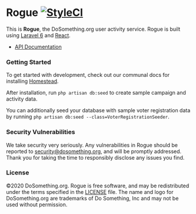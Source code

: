 # Rogue [![StyleCI](https://styleci.io/repos/64166359/shield?style=flat-rounded)](https://styleci.io/repos/64166359)

This is **Rogue**, the DoSomething.org user activity service. Rogue is built using [Laravel 6](https://laravel.com/docs/6.x) and [React](http://reactjs.com).

- [API Documentation](./endpoints)

### Getting Started

To get started with development, check out our communal docs for installing [Homestead](https://github.com/DoSomething/communal-docs/tree/master/Homestead).

After installation, run `php artisan db:seed` to create sample campaign and activity data.

You can additionally seed your database with sample voter registration data by running `php artisan db:seed --class=VoterRegistrationSeeder`.

### Security Vulnerabilities

We take security very seriously. Any vulnerabilities in Rogue should be reported to [security@dosomething.org](mailto:security@dosomething.org), and will be promptly addressed. Thank you for taking the time to responsibly disclose any issues you find.

### License

&copy;2020 DoSomething.org. Rogue is free software, and may be redistributed under the terms specified in the [LICENSE](https://github.com/DoSomething/rogue/blob/master/LICENSE) file. The name and logo for DoSomething.org are trademarks of Do Something, Inc and may not be used without permission.
